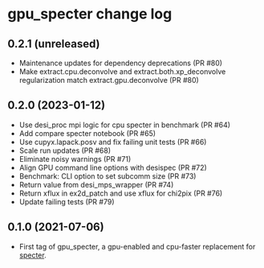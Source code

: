 gpu_specter change log
======================

0.2.1 (unreleased)
------------------

* Maintenance updates for dependency deprecations (PR #80)
* Make extract.cpu.deconvolve and extract.both.xp_deconvolve
  regularization match extract.gpu.deconvolve (PR #80)

0.2.0 (2023-01-12)
------------------

* Use desi_proc mpi logic for cpu specter in benchmark (PR #64)
* Add compare specter notebook (PR #65)
* Use cupyx.lapack.posv and fix failing unit tests (PR #66)
* Scale run updates (PR #68)
* Eliminate noisy warnings (PR #71)
* Align GPU command line options with desispec (PR #72)
* Benchmark: CLI option to set subcomm size (PR #73)
* Return value from desi_mps_wrapper (PR #74)
* Return xflux in ex2d_patch and use xflux for chi2pix (PR #76)
* Update failing tests (PR #79)

0.1.0 (2021-07-06)
------------------

* First tag of gpu_specter, a gpu-enabled and cpu-faster replacement for
  [specter](https://github.com/desihub/specter).
